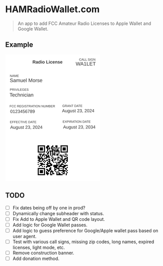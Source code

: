 # HAMRadioWallet.com

> An app to add FCC Amateur Radio Licenses to Apple Wallet and Google Wallet.

## Example

<img src="./public/example_pass.svg" width="300" height="400" alt="Example Apple Wallet Pass"/>

## TODO

- [ ] Fix dates being off by one in prod?
- [ ] Dynamically change subheader with status.
- [ ] Fix Add to Apple Wallet and QR code layout.
- [ ] Add logic for Google Wallet passes.
- [ ] Add logic to guess preference for Google/Apple wallet pass based on user agent.
- [ ] Test with various call signs, missing zip codes, long names, expired licenses, light mode, etc.
- [ ] Remove construction banner.
- [ ] Add donation method.
